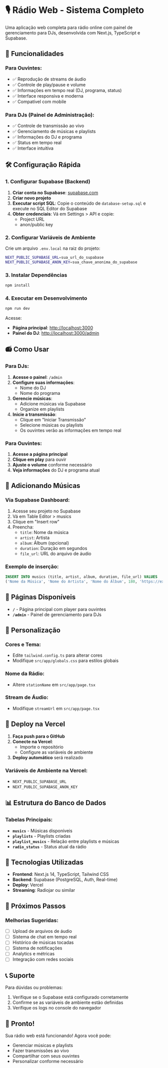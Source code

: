 # 🎙️ Rádio Web - Sistema Completo

Uma aplicação web completa para rádio online com painel de gerenciamento para DJs, desenvolvida com Next.js, TypeScript e Supabase.

## 🚀 Funcionalidades

### Para Ouvintes:
- ✅ Reprodução de streams de áudio
- ✅ Controle de play/pause e volume
- ✅ Informações em tempo real (DJ, programa, status)
- ✅ Interface responsiva e moderna
- ✅ Compatível com mobile

### Para DJs (Painel de Administração):
- ✅ Controle de transmissão ao vivo
- ✅ Gerenciamento de músicas e playlists
- ✅ Informações do DJ e programa
- ✅ Status em tempo real
- ✅ Interface intuitiva

## 🛠️ Configuração Rápida

### 1. Configurar Supabase (Backend)

1. **Criar conta no Supabase**: [supabase.com](https://supabase.com)
2. **Criar novo projeto**
3. **Executar script SQL**: Copie o conteúdo de `database-setup.sql` e execute no SQL Editor do Supabase
4. **Obter credenciais**: Vá em Settings > API e copie:
   - Project URL
   - anon/public key

### 2. Configurar Variáveis de Ambiente

Crie um arquivo `.env.local` na raiz do projeto:

```bash
NEXT_PUBLIC_SUPABASE_URL=sua_url_do_supabase
NEXT_PUBLIC_SUPABASE_ANON_KEY=sua_chave_anonima_do_supabase
```

### 3. Instalar Dependências

```bash
npm install
```

### 4. Executar em Desenvolvimento

```bash
npm run dev
```

Acesse:
- **Página principal**: [http://localhost:3000](http://localhost:3000)
- **Painel do DJ**: [http://localhost:3000/admin](http://localhost:3000/admin)

## 📻 Como Usar

### Para DJs:

1. **Acesse o painel**: `/admin`
2. **Configure suas informações**:
   - Nome do DJ
   - Nome do programa
3. **Gerencie músicas**:
   - Adicione músicas via Supabase
   - Organize em playlists
4. **Inicie a transmissão**:
   - Clique em "Iniciar Transmissão"
   - Selecione músicas ou playlists
   - Os ouvintes verão as informações em tempo real

### Para Ouvintes:

1. **Acesse a página principal**
2. **Clique em play** para ouvir
3. **Ajuste o volume** conforme necessário
4. **Veja informações** do DJ e programa atual

## 🎵 Adicionando Músicas

### Via Supabase Dashboard:

1. Acesse seu projeto no Supabase
2. Vá em Table Editor > musics
3. Clique em "Insert row"
4. Preencha:
   - `title`: Nome da música
   - `artist`: Artista
   - `album`: Álbum (opcional)
   - `duration`: Duração em segundos
   - `file_url`: URL do arquivo de áudio

### Exemplo de inserção:

```sql
INSERT INTO musics (title, artist, album, duration, file_url) VALUES
('Nome da Música', 'Nome do Artista', 'Nome do Álbum', 180, 'https://exemplo.com/musica.mp3');
```

## 📱 Páginas Disponíveis

- **`/`** - Página principal com player para ouvintes
- **`/admin`** - Painel de gerenciamento para DJs

## 🎨 Personalização

### Cores e Tema:
- Edite `tailwind.config.ts` para alterar cores
- Modifique `src/app/globals.css` para estilos globais

### Nome da Rádio:
- Altere `stationName` em `src/app/page.tsx`

### Stream de Áudio:
- Modifique `streamUrl` em `src/app/page.tsx`

## 🚀 Deploy na Vercel

1. **Faça push para o GitHub**
2. **Conecte na Vercel**:
   - Importe o repositório
   - Configure as variáveis de ambiente
3. **Deploy automático** será realizado

### Variáveis de Ambiente na Vercel:
- `NEXT_PUBLIC_SUPABASE_URL`
- `NEXT_PUBLIC_SUPABASE_ANON_KEY`

## 📊 Estrutura do Banco de Dados

### Tabelas Principais:

- **`musics`** - Músicas disponíveis
- **`playlists`** - Playlists criadas
- **`playlist_musics`** - Relação entre playlists e músicas
- **`radio_status`** - Status atual da rádio

## 🔧 Tecnologias Utilizadas

- **Frontend**: Next.js 14, TypeScript, Tailwind CSS
- **Backend**: Supabase (PostgreSQL, Auth, Real-time)
- **Deploy**: Vercel
- **Streaming**: Radiojar ou similar

## 🎯 Próximos Passos

### Melhorias Sugeridas:
- [ ] Upload de arquivos de áudio
- [ ] Sistema de chat em tempo real
- [ ] Histórico de músicas tocadas
- [ ] Sistema de notificações
- [ ] Analytics e métricas
- [ ] Integração com redes sociais

## 📞 Suporte

Para dúvidas ou problemas:
1. Verifique se o Supabase está configurado corretamente
2. Confirme se as variáveis de ambiente estão definidas
3. Verifique os logs no console do navegador

## 🎉 Pronto!

Sua rádio web está funcionando! Agora você pode:
- Gerenciar músicas e playlists
- Fazer transmissões ao vivo
- Compartilhar com seus ouvintes
- Personalizar conforme necessário 
